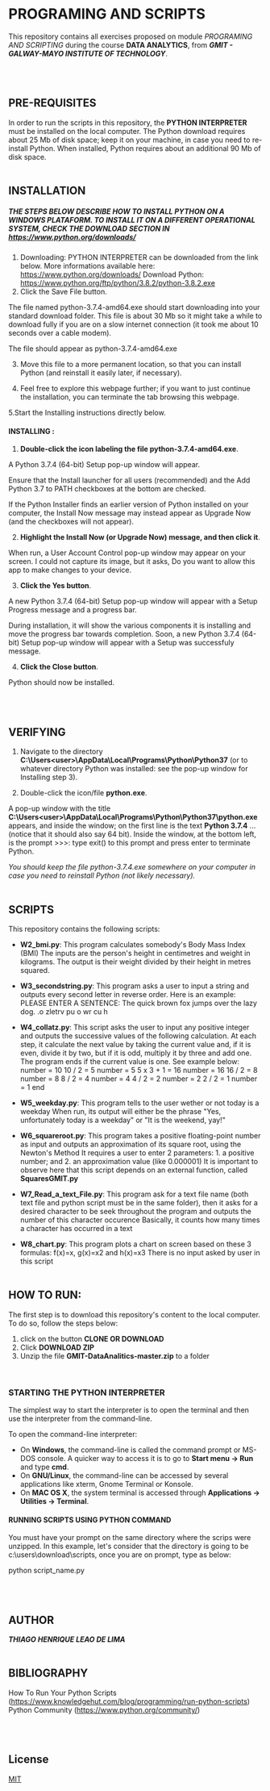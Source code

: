 # PROGRAMING AND SCRIPTS

This repository contains all exercises proposed on module *PROGRAMING AND SCRIPTING* during the course **DATA ANALYTICS**, from ***GMIT - GALWAY-MAYO INSTITUTE OF TECHNOLOGY***. 

<br/><br/>
## PRE-REQUISITES

In order to run the scripts in this repository, the **PYTHON INTERPRETER** must be installed on the local computer.
The Python download requires about 25 Mb of disk space; keep it on your machine, in case you need to re-install Python. When installed, Python requires about an additional 90 Mb of disk space. 
<br/><br/>
## INSTALLATION


##### THE STEPS BELOW DESCRIBE HOW TO INSTALL PYTHON ON A WINDOWS PLATAFORM. TO INSTALL IT ON A DIFFERENT OPERATIONAL SYSTEM, CHECK THE DOWNLOAD SECTION IN https://www.python.org/downloads/


1. Downloading:
   PYTHON INTERPRETER can be downloaded from the link below. More informations available here: https://www.python.org/downloads/
   Download Python: https://www.python.org/ftp/python/3.8.2/python-3.8.2.exe 
2. Click the Save File button.

The file named python-3.7.4-amd64.exe should start downloading into your standard download folder. This file is about 30 Mb so it might take a while to download fully if you are on a slow internet connection (it took me about 10 seconds over a cable modem).

The file should appear as python-3.7.4-amd64.exe

3. Move this file to a more permanent location, so that you can install Python (and reinstall it easily later, if necessary).

4. Feel free to explore this webpage further; if you want to just continue the installation, you can terminate the tab browsing this webpage.

5.Start the Installing instructions directly below. 


#### INSTALLING :
1. **Double-click the icon labeling the file python-3.7.4-amd64.exe**.

A Python 3.7.4 (64-bit) Setup pop-up window will appear. 

Ensure that the Install launcher for all users (recommended) and the Add Python 3.7 to PATH checkboxes at the bottom are checked.

If the Python Installer finds an earlier version of Python installed on your computer, the Install Now message may instead appear as Upgrade Now (and the checkboxes will not appear).

2. **Highlight the Install Now (or Upgrade Now) message, and then click it**. 

When run, a User Account Control pop-up window may appear on your screen. I could not capture its image, but it asks, Do you want to allow this app to make changes to your device. 

3. **Click the Yes button**.

A new Python 3.7.4 (64-bit) Setup pop-up window will appear with a Setup Progress message and a progress bar. 

During installation, it will show the various components it is installing and move the progress bar towards completion. Soon, a new Python 3.7.4 (64-bit) Setup pop-up window will appear with a Setup was successfuly message. 

4. **Click the Close button**. 

Python should now be installed.

<br/><br/>

## VERIFYING

1. Navigate to the directory **C:\Users\<user>\AppData\Local\Programs\Python\Python37** (or to whatever directory Python was installed: see the pop-up window for Installing step 3).

2. Double-click the icon/file **python.exe**. 

A pop-up window with the title **C:\Users\<user>\AppData\Local\Programs\Python\Python37\python.exe** appears, and inside the window; on the first line is the text **Python 3.7.4** ... (notice that it should also say 64 bit). Inside the window, at the bottom left, is the prompt >>>: type exit() to this prompt and press enter to terminate Python.

*You should keep the file python-3.7.4.exe somewhere on your computer in case you need to reinstall Python (not likely necessary).*
<br/><br/>
## SCRIPTS
This repository contains the following scripts:


- **W2_bmi.py**:
This program calculates somebody's Body Mass Index (BMI)
The inputs are the person's height in centimetres and weight in kilograms. 
The output is their weight divided by their height in metres squared. 


- **W3_secondstring.py**:
This program asks a user to input a string and outputs every second letter in reverse order. 
Here is an example:
PLEASE ENTER A SENTENCE: The quick brown fox jumps over the lazy dog.
.o zletrv pu o wr cu h


- **W4_collatz.py**:
This script asks the user to input any positive integer and outputs the successive values 
of the following calculation. At each step, it calculate the next value by taking the current value and, 
if it is even, divide it by two, but if it is odd, multiply it by three and add one. The program 
ends if the current value is one. See example below:
number = 10
10 / 2 = 5
number = 5
5 x 3 + 1 = 16
number = 16
16 / 2 = 8
number = 8
8 / 2 = 4
number = 4
4 / 2 = 2
number = 2
2 / 2 = 1
number = 1
end


- **W5_weekday.py**:
This program tells to the user wether or not today is a weekday
When run, its output will either be the phrase "Yes, unfortunately today is a weekday" or "It is the weekend, yay!"


- **W6_squareroot.py**:
This program takes a positive floating-point number as input and outputs an approximation of its square root, using the Newton's Method
It requires a user to enter 2 parameters:  1. a positive number; and 2. an approximation value (like 0.000001)
It is important to observe here that this script depends on an external function, called **SquaresGMIT.py**


- **W7_Read_a_text_File.py**:
This program ask for a text file name (both text file and python script must be in the same folder), then it asks for a desired character to be seek throughout the program and outputs the number of this character occurence
Basically, it counts how many times a character has occurred in a text


- **W8_chart.py**:
This program  plots a chart on screen based on these 3 formulas: f(x)=x, g(x)=x2 and h(x)=x3
There is no input asked by user in this script
<br/><br/>
## HOW TO RUN:

The first step is to download this repository's content to the local computer. To do so, follow the steps below:
1. click on the button **CLONE OR DOWNLOAD**
2. Click **DOWNLOAD ZIP**
3. Unzip the file **GMIT-DataAnalitics-master.zip** to a folder

<br/>

### STARTING THE PYTHON INTERPRETER


The simplest way to start the interpreter is to open the terminal and then use the interpreter from the command-line.

To open the command-line interpreter:

- On **Windows**, the command-line is called the command prompt or MS-DOS console. A quicker way to access it is to go to **Start menu → Run** and type **cmd**.
- On **GNU/Linux**, the command-line can be accessed by several applications like xterm, Gnome Terminal or Konsole.
- On **MAC OS X**, the system terminal is accessed through **Applications → Utilities → Terminal**. 


#### RUNNING SCRIPTS USING PYTHON COMMAND

You must have your prompt on the same directory where the scrips were unzipped. In this example, let's consider that the directory is going to be c:\users\download\scripts, once you are on prompt, type as below:

python script_name.py


<br/><br/>
## AUTHOR
***THIAGO HENRIQUE LEAO DE LIMA***
<br/><br/>
## BIBLIOGRAPHY
How To Run Your Python Scripts (https://www.knowledgehut.com/blog/programming/run-python-scripts)
Python Community (https://www.python.org/community/)

<br/><br/>
## License
[MIT](https://choosealicense.com/licenses/mit/)
